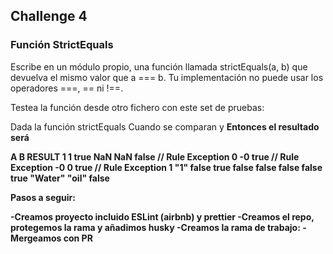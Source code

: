 ## Challenge 4

### Función StrictEquals

Escribe en un módulo propio, una función llamada strictEquals(a, b) que devuelva el mismo valor que a === b. Tu implementación no puede usar los operadores ===, == ni !==.

Testea la función desde otro fichero con este set de pruebas:

Dada la función strictEquals
Cuando se comparan <A> y <B>
Entonces el resultado será <Result>

A B RESULT
1 1 true
NaN NaN false // Rule Exception
0 -0 true // Rule Exception
-0 0 true // Rule Exception
1 "1" false
true false false
false false true
"Water" "oil" false

Pasos a seguir:

-Creamos proyecto incluido ESLint (airbnb) y prettier
-Creamos el repo, protegemos la rama y añadimos husky
-Creamos la rama de trabajo:
-Mergeamos con PR
